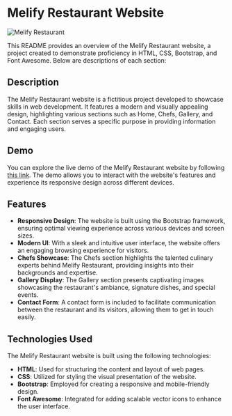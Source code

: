 # Melify Restaurant Website

![Melify Restaurant](https://marwanmagdy72.github.io/Melify/assets/img/logo.png)

This README provides an overview of the Melify Restaurant website, a project created to demonstrate proficiency in HTML, CSS, Bootstrap, and Font Awesome. Below are descriptions of each section:

## Description

The Melify Restaurant website is a fictitious project developed to showcase skills in web development. It features a modern and visually appealing design, highlighting various sections such as Home, Chefs, Gallery, and Contact. Each section serves a specific purpose in providing information and engaging users.

## Demo

You can explore the live demo of the Melify Restaurant website by following [this link](https://marwanmagdy72.github.io/Melify/). The demo allows you to interact with the website's features and experience its responsive design across different devices.

## Features

- **Responsive Design**: The website is built using the Bootstrap framework, ensuring optimal viewing experience across various devices and screen sizes.
- **Modern UI**: With a sleek and intuitive user interface, the website offers an engaging browsing experience for visitors.
- **Chefs Showcase**: The Chefs section highlights the talented culinary experts behind Melify Restaurant, providing insights into their backgrounds and expertise.
- **Gallery Display**: The Gallery section presents captivating images showcasing the restaurant's ambiance, signature dishes, and special events.
- **Contact Form**: A contact form is included to facilitate communication between the restaurant and its visitors, allowing them to get in touch easily.

## Technologies Used

The Melify Restaurant website is built using the following technologies:

- **HTML**: Used for structuring the content and layout of web pages.
- **CSS**: Utilized for styling the visual presentation of the website.
- **Bootstrap**: Employed for creating a responsive and mobile-friendly design.
- **Font Awesome**: Integrated for adding scalable vector icons to enhance the user interface.


